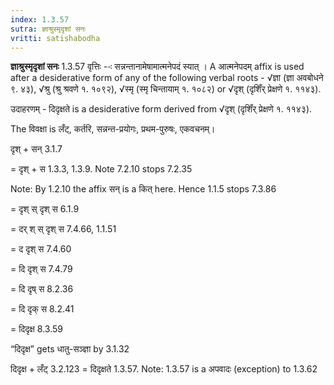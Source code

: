 ```yaml
---
index: 1.3.57
sutra: ज्ञाश्रुस्मृदृशां सनः
vritti: satishabodha
---
```



 <strong>ज्ञाश्रुस्मृदृशां सनः</strong> 1.3.57
वृत्तिः --ः सन्नन्तानामेषामात्मनेपदं स्यात् । A आत्मनेपदम् affix is used after a desiderative form of any of the following verbal roots - √ज्ञा (ज्ञा अवबोधने ९. ४३), √श्रु (श्रु श्रवणे १. १०९२), √स्मृ (स्मृ चिन्तायाम् १. १०८२) or √दृश् (दृशिँर् प्रेक्षणे १. ११४३).


उदाहरणम् - दिदृक्षते is a desiderative form derived from √दृश् (दृशिँर् प्रेक्षणे १. ११४३).

The विवक्षा is लँट्, कर्तरि, सन्नन्त-प्रयोगः, प्रथम-पुरुषः, एकवचनम्।


दृश् + सन् 3.1.7

= दृश् + स 1.3.3, 1.3.9. Note 7.2.10 stops 7.2.35

Note: By 1.2.10 the affix सन् is a कित् here. Hence 1.1.5 stops 7.3.86

= दृश् स् दृश् स 6.1.9

= दर् श् स् दृश् स 7.4.66, 1.1.51

= द दृश् स 7.4.60

= दि दृश् स 7.4.79

= दि दृष् स 8.2.36

= दि दृक् स 8.2.41

= दिदृक्ष 8.3.59


“दिदृक्ष” gets धातु-सञ्ज्ञा by 3.1.32

दिदृक्ष + लँट् 3.2.123 = दिदृक्षते 1.3.57. Note: 1.3.57 is a अपवादः (exception) to 1.3.62

